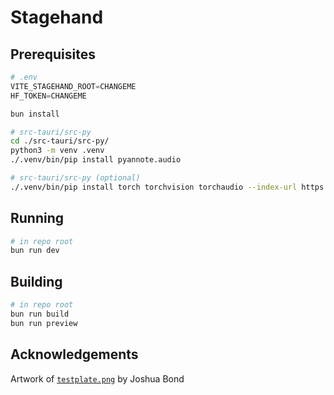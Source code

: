 # Stagehand

## Prerequisites
```python
# .env
VITE_STAGEHAND_ROOT=CHANGEME
HF_TOKEN=CHANGEME
```
```bash
bun install
```
```bash
# src-tauri/src-py
cd ./src-tauri/src-py/
python3 -m venv .venv
./.venv/bin/pip install pyannote.audio
```
```bash
# src-tauri/src-py (optional)
./.venv/bin/pip install torch torchvision torchaudio --index-url https://download.pytorch.org/whl/cu120
```

## Running
```bash
# in repo root
bun run dev
```

## Building
```bash
# in repo root
bun run build
bun run preview
```

## Acknowledgements

Artwork of [`testplate.png`](./public/assets/testplate.png) by Joshua Bond
